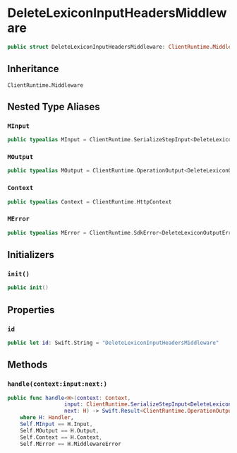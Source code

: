 # DeleteLexiconInputHeadersMiddleware

``` swift
public struct DeleteLexiconInputHeadersMiddleware: ClientRuntime.Middleware 
```

## Inheritance

`ClientRuntime.Middleware`

## Nested Type Aliases

### `MInput`

``` swift
public typealias MInput = ClientRuntime.SerializeStepInput<DeleteLexiconInput>
```

### `MOutput`

``` swift
public typealias MOutput = ClientRuntime.OperationOutput<DeleteLexiconOutputResponse>
```

### `Context`

``` swift
public typealias Context = ClientRuntime.HttpContext
```

### `MError`

``` swift
public typealias MError = ClientRuntime.SdkError<DeleteLexiconOutputError>
```

## Initializers

### `init()`

``` swift
public init() 
```

## Properties

### `id`

``` swift
public let id: Swift.String = "DeleteLexiconInputHeadersMiddleware"
```

## Methods

### `handle(context:input:next:)`

``` swift
public func handle<H>(context: Context,
                  input: ClientRuntime.SerializeStepInput<DeleteLexiconInput>,
                  next: H) -> Swift.Result<ClientRuntime.OperationOutput<DeleteLexiconOutputResponse>, MError>
    where H: Handler,
    Self.MInput == H.Input,
    Self.MOutput == H.Output,
    Self.Context == H.Context,
    Self.MError == H.MiddlewareError
```

